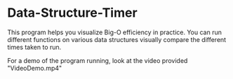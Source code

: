 # Data-Structure-Timer
This program helps you visualize Big-O efficiency in practice. You can run different functions on various data structures visually compare the different times taken to run.

For a demo of the program running, look at the video provided "VideoDemo.mp4"
